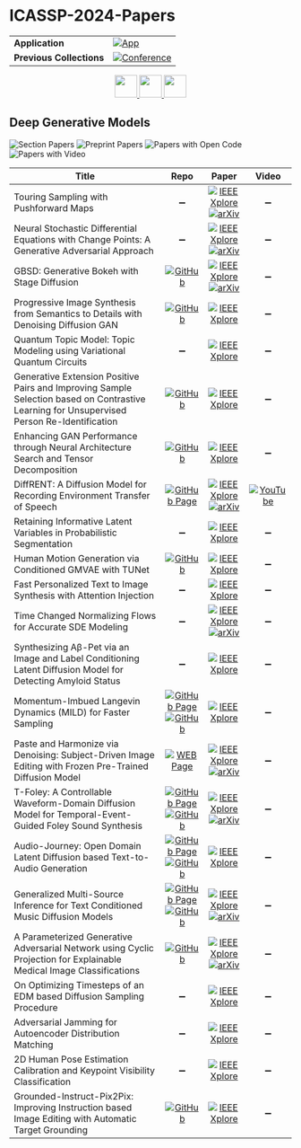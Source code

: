 # ICASSP-2024-Papers

<table>
    <tr>
        <td><strong>Application</strong></td>
        <td>
            <a href="https://huggingface.co/spaces/DmitryRyumin/NewEraAI-Papers" style="float:left;">
                <img src="https://img.shields.io/badge/🤗-NewEraAI--Papers-FFD21F.svg" alt="App" />
            </a>
        </td>
    </tr>
    <tr>
        <td><strong>Previous Collections</strong></td>
        <td>
            <a href="https://github.com/DmitryRyumin/ICASSP-2023-24-Papers/blob/main/README_2023.md">
                <img src="http://img.shields.io/badge/ICASSP-2023-0073AE.svg" alt="Conference">
            </a>
        </td>
    </tr>
</table>

<div align="center">
    <a href="https://github.com/DmitryRyumin/ICASSP-2023-24-Papers/blob/main/sections/2024/main/SLP-L4.md">
        <img src="https://cdn.jsdelivr.net/gh/DmitryRyumin/NewEraAI-Papers@main/images/left.svg" width="40" alt="" />
    </a>
    <a href="https://github.com/DmitryRyumin/ICASSP-2023-24-Papers/">
        <img src="https://cdn.jsdelivr.net/gh/DmitryRyumin/NewEraAI-Papers@main/images/home.svg" width="40" alt="" />
    </a>
    <a href="https://github.com/DmitryRyumin/ICASSP-2023-24-Papers/blob/main/sections/2024/main/SLP-L5.md">
        <img src="https://cdn.jsdelivr.net/gh/DmitryRyumin/NewEraAI-Papers@main/images/right.svg" width="40" alt="" />
    </a>
</div>

## Deep Generative Models

![Section Papers](https://img.shields.io/badge/Section%20Papers-23-42BA16) ![Preprint Papers](https://img.shields.io/badge/Preprint%20Papers-0-b31b1b) ![Papers with Open Code](https://img.shields.io/badge/Papers%20with%20Open%20Code-0-1D7FBF) ![Papers with Video](https://img.shields.io/badge/Papers%20with%20Video-0-FF0000)

| **Title** | **Repo** | **Paper** | **Video** |
|-----------|:--------:|:---------:|:---------:|
| Touring Sampling with Pushforward Maps | :heavy_minus_sign: | [![IEEE Xplore](https://img.shields.io/badge/IEEE-10448514-E4A42C.svg)](https://ieeexplore.ieee.org/document/10448514) <br /> [![arXiv](https://img.shields.io/badge/arXiv-2311.13845-b31b1b.svg)](https://arxiv.org/abs/2311.13845) | :heavy_minus_sign: |
| Neural Stochastic Differential Equations with Change Points: A Generative Adversarial Approach | :heavy_minus_sign: | [![IEEE Xplore](https://img.shields.io/badge/IEEE-10448109-E4A42C.svg)](https://ieeexplore.ieee.org/document/10448109) <br /> [![arXiv](https://img.shields.io/badge/arXiv-2312.13152-b31b1b.svg)](https://arxiv.org/abs/2312.13152) | :heavy_minus_sign: |
| GBSD: Generative Bokeh with Stage Diffusion | [![GitHub](https://img.shields.io/github/stars/jrdeng93/GBSD?style=flat)](https://github.com/jrdeng93/GBSD) | [![IEEE Xplore](https://img.shields.io/badge/IEEE-10447874-E4A42C.svg)](https://ieeexplore.ieee.org/document/10447874) <br /> [![arXiv](https://img.shields.io/badge/arXiv-2306.08251-b31b1b.svg)](https://arxiv.org/abs/2306.08251) | :heavy_minus_sign: |
| Progressive Image Synthesis from Semantics to Details with Denoising Diffusion GAN | [![GitHub](https://img.shields.io/github/stars/GuoxingY/Progressive-Image-Synthesis-from-Semantics-to-Details-with-Denoising-Diffusion-GAN?style=flat)](https://github.com/GuoxingY/Progressive-Image-Synthesis-from-Semantics-to-Details-with-Denoising-Diffusion-GAN) | [![IEEE Xplore](https://img.shields.io/badge/IEEE-10445885-E4A42C.svg)](https://ieeexplore.ieee.org/document/10445885) | :heavy_minus_sign: |
| Quantum Topic Model: Topic Modeling using Variational Quantum Circuits | :heavy_minus_sign: | [![IEEE Xplore](https://img.shields.io/badge/IEEE-10447349-E4A42C.svg)](https://ieeexplore.ieee.org/document/10447349) | :heavy_minus_sign: |
| Generative Extension Positive Pairs and Improving Sample Selection based on Contrastive Learning for Unsupervised Person Re-Identification | [![GitHub](https://img.shields.io/github/stars/andy412510/Contrastive-sample?style=flat)](https://github.com/andy412510/Contrastive-sample) | [![IEEE Xplore](https://img.shields.io/badge/IEEE-10447072-E4A42C.svg)](https://ieeexplore.ieee.org/document/10447072) | :heavy_minus_sign: |
| Enhancing GAN Performance through Neural Architecture Search and Tensor Decomposition | [![GitHub](https://img.shields.io/github/stars/PrasannaPulakurthi/MMD-AdversarialNAS?style=flat)](https://github.com/PrasannaPulakurthi/MMD-AdversarialNAS) | [![IEEE Xplore](https://img.shields.io/badge/IEEE-10446488-E4A42C.svg)](https://ieeexplore.ieee.org/document/10446488) | :heavy_minus_sign: |
| DiffRENT: A Diffusion Model for Recording Environment Transfer of Speech | [![GitHub Page](https://img.shields.io/badge/GitHub-Page-159957.svg)](https://jakeoneijk.github.io/diffrent-demo/) | [![IEEE Xplore](https://img.shields.io/badge/IEEE-10447818-E4A42C.svg)](https://ieeexplore.ieee.org/document/10447818) <br /> [![arXiv](https://img.shields.io/badge/arXiv-2401.08102-b31b1b.svg)](https://arxiv.org/abs/2401.08102) | [![YouTube](https://img.shields.io/badge/YouTube-%23FF0000.svg?style=for-the-badge&logo=YouTube&logoColor=white)](https://www.youtube.com/watch?v=NYptYx7tMBY) |
| Retaining Informative Latent Variables in Probabilistic Segmentation | :heavy_minus_sign: | [![IEEE Xplore](https://img.shields.io/badge/IEEE-10447580-E4A42C.svg)](https://ieeexplore.ieee.org/document/10447580) | :heavy_minus_sign: |
| Human Motion Generation via Conditioned GMVAE with TUNet | [![GitHub](https://img.shields.io/github/stars/lyngq/CGMVAE-TU?style=flat)](https://github.com/lyngq/CGMVAE-TU) | [![IEEE Xplore](https://img.shields.io/badge/IEEE-10446285-E4A42C.svg)](https://ieeexplore.ieee.org/document/10446285) | :heavy_minus_sign: |
| Fast Personalized Text to Image Synthesis with Attention Injection | :heavy_minus_sign: | [![IEEE Xplore](https://img.shields.io/badge/IEEE-10447042-E4A42C.svg)](https://ieeexplore.ieee.org/document/10447042) | :heavy_minus_sign: |
| Time Changed Normalizing Flows for Accurate SDE Modeling | :heavy_minus_sign: | [![IEEE Xplore](https://img.shields.io/badge/IEEE-10446131-E4A42C.svg)](https://ieeexplore.ieee.org/document/10446131) <br /> [![arXiv](https://img.shields.io/badge/arXiv-2312.14698-b31b1b.svg)](https://arxiv.org/abs/2312.14698) | :heavy_minus_sign: |
| Synthesizing Aβ-Pet via an Image and Label Conditioning Latent Diffusion Model for Detecting Amyloid Status | :heavy_minus_sign: | [![IEEE Xplore](https://img.shields.io/badge/IEEE-10448346-E4A42C.svg)](https://ieeexplore.ieee.org/document/10448346) | :heavy_minus_sign: |
| Momentum-Imbued Langevin Dynamics (MILD) for Faster Sampling | [![GitHub Page](https://img.shields.io/badge/GitHub-Page-159957.svg)](https://nishitneema.github.io/publications/mild/) <br /> [![GitHub](https://img.shields.io/github/stars/mani-312/mild?style=flat)](https://github.com/mani-312/mild) | [![IEEE Xplore](https://img.shields.io/badge/IEEE-10446376-E4A42C.svg)](https://ieeexplore.ieee.org/document/10446376) | :heavy_minus_sign: |
| Paste and Harmonize via Denoising: Subject-Driven Image Editing with Frozen Pre-Trained Diffusion Model | [![WEB Page](https://img.shields.io/badge/WEB-Page-159957.svg)](https://sites.google.com/view/phd-demo-page) | [![IEEE Xplore](https://img.shields.io/badge/IEEE-10448510-E4A42C.svg)](https://ieeexplore.ieee.org/document/10448510) <br /> [![arXiv](https://img.shields.io/badge/arXiv-2306.07596-b31b1b.svg)](https://arxiv.org/abs/2306.07596) | :heavy_minus_sign: |
| T-Foley: A Controllable Waveform-Domain Diffusion Model for Temporal-Event-Guided Foley Sound Synthesis | [![GitHub Page](https://img.shields.io/badge/GitHub-Page-159957.svg)](https://yoonjinxd.github.io/Event-guided_FSS_Demo.github.io/) <br /> [![GitHub](https://img.shields.io/github/stars/YoonjinXD/T-FOLEY?style=flat)](https://github.com/YoonjinXD/T-FOLEY) | [![IEEE Xplore](https://img.shields.io/badge/IEEE-10447380-E4A42C.svg)](https://ieeexplore.ieee.org/document/10447380) <br /> [![arXiv](https://img.shields.io/badge/arXiv-2401.09294-b31b1b.svg)](https://arxiv.org/abs/2401.09294) | :heavy_minus_sign: |
| Audio-Journey: Open Domain Latent Diffusion based Text-to-Audio Generation | [![GitHub Page](https://img.shields.io/badge/GitHub-Page-159957.svg)](https://audiojourney.github.io/) <br /> [![GitHub](https://img.shields.io/github/stars/audiojourney/audiojourney.github.io?style=flat)](https://github.com/audiojourney/audiojourney.github.io) | [![IEEE Xplore](https://img.shields.io/badge/IEEE-10448220-E4A42C.svg)](https://ieeexplore.ieee.org/document/10448220) | :heavy_minus_sign: |
| Generalized Multi-Source Inference for Text Conditioned Music Diffusion Models | [![GitHub Page](https://img.shields.io/badge/GitHub-Page-159957.svg)](https://gladia-research-group.github.io/gmsdi/) <br /> [![GitHub](https://img.shields.io/github/stars/gladia-research-group/gmsdi?style=flat)](https://github.com/gladia-research-group/gmsdi) | [![IEEE Xplore](https://img.shields.io/badge/IEEE-10447122-E4A42C.svg)](https://ieeexplore.ieee.org/document/10447122) <br /> [![arXiv](https://img.shields.io/badge/arXiv-2403.11706-b31b1b.svg)](https://arxiv.org/abs/2403.11706) | :heavy_minus_sign: |
| A Parameterized Generative Adversarial Network using Cyclic Projection for Explainable Medical Image Classifications | [![GitHub](https://img.shields.io/github/stars/yXiangXiong/ParaGAN?style=flat)](https://github.com/yXiangXiong/ParaGAN) | [![IEEE Xplore](https://img.shields.io/badge/IEEE-10448260-E4A42C.svg)](https://ieeexplore.ieee.org/document/10448260) <br /> [![arXiv](https://img.shields.io/badge/arXiv-2311.14388-b31b1b.svg)](https://arxiv.org/abs/2311.14388) | :heavy_minus_sign: |
| On Optimizing Timesteps of an EDM based Diffusion Sampling Procedure | :heavy_minus_sign: | [![IEEE Xplore](https://img.shields.io/badge/IEEE-10448418-E4A42C.svg)](https://ieeexplore.ieee.org/document/10448418) | :heavy_minus_sign: |
| Adversarial Jamming for Autoencoder Distribution Matching | :heavy_minus_sign: | [![IEEE Xplore](https://img.shields.io/badge/IEEE-10445817-E4A42C.svg)](https://ieeexplore.ieee.org/document/10445817) | :heavy_minus_sign: |
| 2D Human Pose Estimation Calibration and Keypoint Visibility Classification | :heavy_minus_sign: | [![IEEE Xplore](https://img.shields.io/badge/IEEE-10448474-E4A42C.svg)](https://ieeexplore.ieee.org/document/10448474) | :heavy_minus_sign: |
| Grounded-Instruct-Pix2Pix: Improving Instruction based Image Editing with Automatic Target Grounding | [![GitHub](https://img.shields.io/github/stars/arthur-71/Grounded-Instruct-Pix2Pix?style=flat)](https://github.com/arthur-71/Grounded-Instruct-Pix2Pix) | [![IEEE Xplore](https://img.shields.io/badge/IEEE-10446377-E4A42C.svg)](https://ieeexplore.ieee.org/document/10446377) | :heavy_minus_sign: |
